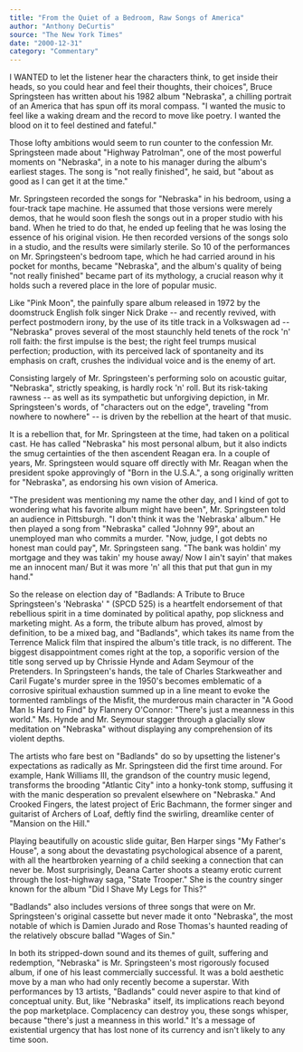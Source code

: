 ```yaml
---
title: "From the Quiet of a Bedroom, Raw Songs of America"
author: "Anthony DeCurtis"
source: "The New York Times"
date: "2000-12-31"
category: "Commentary"
---
```


I WANTED to let the listener hear the characters think, to get inside their heads, so you could hear and feel their thoughts, their choices", Bruce Springsteen has written about his 1982 album "Nebraska", a chilling portrait of an America that has spun off its moral compass. "I wanted the music to feel like a waking dream and the record to move like poetry. I wanted the blood on it to feel destined and fateful."

Those lofty ambitions would seem to run counter to the confession Mr. Springsteen made about "Highway Patrolman", one of the most powerful moments on "Nebraska", in a note to his manager during the album's earliest stages. The song is "not really finished", he said, but "about as good as I can get it at the time."

Mr. Springsteen recorded the songs for "Nebraska" in his bedroom, using a four-track tape machine. He assumed that those versions were merely demos, that he would soon flesh the songs out in a proper studio with his band. When he tried to do that, he ended up feeling that he was losing the essence of his original vision. He then recorded versions of the songs solo in a studio, and the results were similarly sterile. So 10 of the performances on Mr. Springsteen's bedroom tape, which he had carried around in his pocket for months, became "Nebraska", and the album's quality of being "not really finished" became part of its mythology, a crucial reason why it holds such a revered place in the lore of popular music.

Like "Pink Moon", the painfully spare album released in 1972 by the doomstruck English folk singer Nick Drake -- and recently revived, with perfect postmodern irony, by the use of its title track in a Volkswagen ad -- "Nebraska" proves several of the most staunchly held tenets of the rock 'n' roll faith: the first impulse is the best; the right feel trumps musical perfection; production, with its perceived lack of spontaneity and its emphasis on craft, crushes the individual voice and is the enemy of art.

Consisting largely of Mr. Springsteen's performing solo on acoustic guitar, "Nebraska", strictly speaking, is hardly rock 'n' roll. But its risk-taking rawness -- as well as its sympathetic but unforgiving depiction, in Mr. Springsteen's words, of "characters out on the edge", traveling "from nowhere to nowhere" -- is driven by the rebellion at the heart of that music.

It is a rebellion that, for Mr. Springsteen at the time, had taken on a political cast. He has called "Nebraska" his most personal album, but it also indicts the smug certainties of the then ascendent Reagan era. In a couple of years, Mr. Springsteen would square off directly with Mr. Reagan when the president spoke approvingly of "Born in the U.S.A.", a song originally written for "Nebraska", as endorsing his own vision of America.

"The president was mentioning my name the other day, and I kind of got to wondering what his favorite album might have been", Mr. Springsteen told an audience in Pittsburgh. "I don't think it was the 'Nebraska' album." He then played a song from "Nebraska" called "Johnny 99", about an unemployed man who commits a murder. "Now, judge, I got debts no honest man could pay", Mr. Springsteen sang. "The bank was holdin' my mortgage and they was takin' my house away/ Now I ain't sayin' that makes me an innocent man/ But it was more 'n' all this that put that gun in my hand."

So the release on election day of "Badlands: A Tribute to Bruce Springsteen's 'Nebraska' " (SPCD 525) is a heartfelt endorsement of that rebellious spirit in a time dominated by political apathy, pop slickness and marketing might. As a form, the tribute album has proved, almost by definition, to be a mixed bag, and "Badlands", which takes its name from the Terrence Malick film that inspired the album's title track, is no different. The biggest disappointment comes right at the top, a soporific version of the title song served up by Chrissie Hynde and Adam Seymour of the Pretenders. In Springsteen's hands, the tale of Charles Starkweather and Caril Fugate's murder spree in the 1950's becomes emblematic of a corrosive spiritual exhaustion summed up in a line meant to evoke the tormented ramblings of the Misfit, the murderous main character in "A Good Man Is Hard to Find" by Flannery O'Connor: "There's just a meanness in this world." Ms. Hynde and Mr. Seymour stagger through a glacially slow meditation on "Nebraska" without displaying any comprehension of its violent depths.

The artists who fare best on "Badlands" do so by upsetting the listener's expectations as radically as Mr. Springsteen did the first time around. For example, Hank Williams III, the grandson of the country music legend, transforms the brooding "Atlantic City" into a honky-tonk stomp, suffusing it with the manic desperation so prevalent elsewhere on "Nebraska." And Crooked Fingers, the latest project of Eric Bachmann, the former singer and guitarist of Archers of Loaf, deftly find the swirling, dreamlike center of "Mansion on the Hill."

Playing beautifully on acoustic slide guitar, Ben Harper sings "My Father's House", a song about the devastating psychological absence of a parent, with all the heartbroken yearning of a child seeking a connection that can never be. Most surprisingly, Deana Carter shoots a steamy erotic current through the lost-highway saga, "State Trooper." She is the country singer known for the album "Did I Shave My Legs for This?"

"Badlands" also includes versions of three songs that were on Mr. Springsteen's original cassette but never made it onto "Nebraska", the most notable of which is Damien Jurado and Rose Thomas's haunted reading of the relatively obscure ballad "Wages of Sin."

In both its stripped-down sound and its themes of guilt, suffering and redemption, "Nebraska" is Mr. Springsteen's most rigorously focused album, if one of his least commercially successful. It was a bold aesthetic move by a man who had only recently become a superstar. With performances by 13 artists, "Badlands" could never aspire to that kind of conceptual unity. But, like "Nebraska" itself, its implications reach beyond the pop marketplace. Complacency can destroy you, these songs whisper, because "there's just a meanness in this world." It's a message of existential urgency that has lost none of its currency and isn't likely to any time soon.
